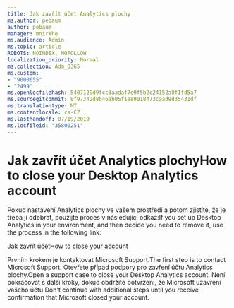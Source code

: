 ```yaml
---
title: Jak zavřít účet Analytics plochy
ms.author: pebaum
author: pebaum
manager: mnirkhe
ms.audience: Admin
ms.topic: article
ROBOTS: NOINDEX, NOFOLLOW
localization_priority: Normal
ms.collection: Adm_O365
ms.custom:
- "9000655"
- "2499"
ms.openlocfilehash: 5407129d9fcc3aadaf7e9f5b2c24152a8f1fd5a7
ms.sourcegitcommit: 8f97342d8b46ab05f1e89018473caad9d35431df
ms.translationtype: MT
ms.contentlocale: cs-CZ
ms.lasthandoff: 07/19/2019
ms.locfileid: "35800251"
---
```

# <a name="how-to-close-your-desktop-analytics-account"></a><span data-ttu-id="52c53-102">Jak zavřít účet Analytics plochy</span><span class="sxs-lookup"><span data-stu-id="52c53-102">How to close your Desktop Analytics account</span></span>

<span data-ttu-id="52c53-103">Pokud nastavení Analytics plochy ve vašem prostředí a potom zjistíte, že je třeba ji odebrat, použijte proces v následující odkaz:</span><span class="sxs-lookup"><span data-stu-id="52c53-103">If you set up Desktop Analytics in your environment, and then decide you need to remove it, use the process in the following link:</span></span>

[<span data-ttu-id="52c53-104">Jak zavřít účet</span><span class="sxs-lookup"><span data-stu-id="52c53-104">How to close your account</span></span>](https://docs.microsoft.com/sccm/desktop-analytics/account-close)

<span data-ttu-id="52c53-105">Prvním krokem je kontaktovat Microsoft Support.</span><span class="sxs-lookup"><span data-stu-id="52c53-105">The first step is to contact Microsoft Support.</span></span> <span data-ttu-id="52c53-106">Otevřete případ podpory pro zavření účtu Analytics plochy.</span><span class="sxs-lookup"><span data-stu-id="52c53-106">Open a support case to close your Desktop Analytics account.</span></span> <span data-ttu-id="52c53-107">Není pokračovat s další kroky, dokud obdržíte potvrzení, že Microsoft uzavření vašeho účtu.</span><span class="sxs-lookup"><span data-stu-id="52c53-107">Don't continue with additional steps until you receive confirmation that Microsoft closed your account.</span></span>
